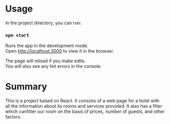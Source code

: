 # Usage
In the project directory, you can run:

### `npm start`

Runs the app in the development mode.<br>
Open [http://localhost:3000](http://localhost:3000) to view it in the browser.

The page will reload if you make edits.<br>
You will also see any lint errors in the console.

# Summary
This is a project based on React. It consists of a web page for a hotel with all the information about its rooms and services provided. It also has a filter which canfilter our room on the basis of prices, number of guests, and other factors.
